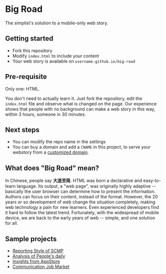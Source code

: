 # Big Road

The simplist's solution to a mobile-only web story.

## Getting started

- Fork this repository
- Modify `index.html` to include your content
- Your web story is available on `username.github.io/big-road`

## Pre-requisite

Only one: HTML.

You don't need to actually learn it. Just fork the repository, edit the `index.html` file and observe what is changed on the page. Our experience shows that people with no background can make a web story in this way, within 3 hours, someone in 30 minutes.

## Next steps

- You can modify the repo name in the settings
- You can buy a domain and add a `CNAME` in this project, to serve your webstory from a [customized domain](https://github.com/hupili/python-for-data-and-media-communication-gitbook/blob/master/notes-week-00.md#bonus-bind-a-custom-domain-name).

## What does "Big Road" mean?

In Chinese, people say **大道至简**. HTML was born a declarative and easy-to-learn language. Its output, a "web page", was originally highly adaptive -- basically the user browser can determine how to present the information. Authors can focus on their content, instead of the format. However, the 20 years or so development of web change the situation completely, making web technology a pain for new learners. Even experienced developers find it hard to follow the latest trend. Fortunately, with the widespread of mobile device, we are back to the early years of web -- simple, and one solution for all.

## Sample projects

- [Reporting Style of SCMP](https://warrior960812.github.io/Has-Alibaba-changed-the-South-China-Morning-Post-/)
- [Analysis of People's daily](https://lullabymia.github.io/big-road/)
- [Insights from AppStore](https://catmint1215.github.io/)
- [Communication Job Market](https://zhangningnina.github.io/big-road/)
